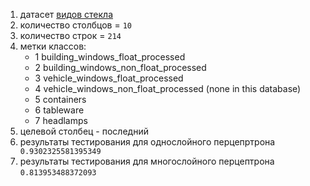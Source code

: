 1. датасет [видов стекла](https://archive.ics.uci.edu/ml/datasets/glass+identification)
1. количество столбцов = `10`
1. количество строк = `214`
1. метки классов: 
      - 1 building_windows_float_processed
      - 2 building_windows_non_float_processed
      - 3 vehicle_windows_float_processed
      - 4 vehicle_windows_non_float_processed (none in this database)
      - 5 containers
      - 6 tableware
      - 7 headlamps
1. целевой столбец - последний
1. результаты тестирования для однослойного перцепртрона ` 0.9302325581395349`
1. результаты тестирования для многослойного перцептрона `0.813953488372093 `
